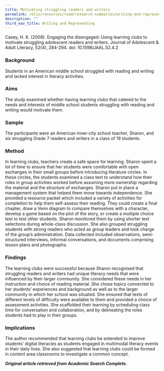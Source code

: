 ```yaml
---
title: Motivating struggling readers and writers
permalink: /elis/resources/read/research-summaries/writing-and-representing/motivating-struggling-reader-writer/
description: ""
third_nav_title: Writing and Representing
---
```

Casey, H. K. (2008). Engaging the disengaged: Using learning clubs to motivate struggling adolescent readers and writers. Journal of Adolescent & Adult Literacy, 52(4), 284-294. doi: 10.1598/JAAL.52.4.2   

### Background

Students in an American middle school struggled with reading and writing and lacked interest in literacy activities.

### Aims

The study examined whether having learning clubs that catered to the needs and interests of middle school students struggling with reading and writing would motivate them.

### Sample

The participants were an American inner-city school teacher, Sharon, and six struggling Grade 7 readers and writers in a class of 19 students.

### Method

In learning clubs, teachers create a safe space for learning. Sharon spent a lot of time to ensure that her students were comfortable with open exchanges in their small groups before introducing literature circles. In these circles, the students examined a class text to understand how their roles in group activities worked before assuming more ownership regarding the material and the structure of exchanges. Sharon put in place a management system that helped them move towards independence. She provided a resource packet which included a variety of activities for completion to help them self-assess their reading. They could create a final chapter, draw a Venn diagram to compare themselves with a character, develop a game based on the plot of the story, or create a multiple choice test to test other students. Sharon monitored them by using shorter text selections during whole-class discussion. She also grouped struggling students with strong readers who acted as group leaders and took charge of the group’s administration. Data collected included observations, semi-structured interviews, informal conversations, and documents comprising lesson plans and photographs.

### Findings

The learning clubs were successful because Sharon recognised that struggling readers and writers had unique literacy needs that were influenced by their larger community. She considered these needs in her instruction and choice of reading material. She chose topics connected to her students’ experiences and background as well as to the larger community in which her school was situated. She ensured that texts of different levels of difficulty were available to them and provided a choice of assessment activities. She scaffolded their learning by scheduling class time for conversation and collaboration, and by delineating the roles students had to play in their groups.

### Implications

The author recommended that learning clubs be extended to improve students’ digital literacies as students engaged in multimodal literacy events in their daily lives. She also suggested that learning clubs could be formed in content area classrooms to investigate a common concept.

_**Original article retrieved from Academic Search Complete.**_   
